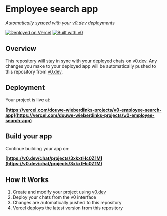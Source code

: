 # Employee search app

*Automatically synced with your [v0.dev](https://v0.dev) deployments*

[![Deployed on Vercel](https://img.shields.io/badge/Deployed%20on-Vercel-black?style=for-the-badge&logo=vercel)](https://vercel.com/douwe-wieberdinks-projects/v0-employee-search-app)
[![Built with v0](https://img.shields.io/badge/Built%20with-v0.dev-black?style=for-the-badge)](https://v0.dev/chat/projects/3xkxtHc0Z1M)

## Overview

This repository will stay in sync with your deployed chats on [v0.dev](https://v0.dev).
Any changes you make to your deployed app will be automatically pushed to this repository from [v0.dev](https://v0.dev).

## Deployment

Your project is live at:

**[https://vercel.com/douwe-wieberdinks-projects/v0-employee-search-app](https://vercel.com/douwe-wieberdinks-projects/v0-employee-search-app)**

## Build your app

Continue building your app on:

**[https://v0.dev/chat/projects/3xkxtHc0Z1M](https://v0.dev/chat/projects/3xkxtHc0Z1M)**

## How It Works

1. Create and modify your project using [v0.dev](https://v0.dev)
2. Deploy your chats from the v0 interface
3. Changes are automatically pushed to this repository
4. Vercel deploys the latest version from this repository